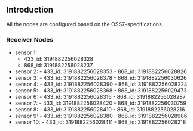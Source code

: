 ## Introduction

All the nodes are configured based on the OSS7-specifications. 

### Receiver Nodes
- sensor 1:
	- 433_id: 3191882256028328
	- 868_id: 3191882256028237
- sensor 2: 
        - 433_id: 3191882256028353
        - 868_id: 3191882256028826
- sensor 3: 
        - 433_id: 3191882256028378
        - 868_id: 3191882256030626
- sensor 4: 
        - 433_id: 3191882256028390
        - 868_id: 3191882256028224
- sensor 5: 
        - 433_id: 3191882256028368
        - 868_id: 3191882256029473
- sensor 6: 
        - 433_id: 3191882256028316
        - 868_id: 3191882256028287
- sensor 7: 
        - 433_id: 3191882256028420
        - 868_id: 3191882256030759
- sensor 8: 
        - 433_id: 3191882256028410
        - 868_id: 3191882256028216
- sensor 9: 
        - 433_id: 3191882256028380 
        - 868_id: 3191882256028986
- sensor 10: 
        - 433_id: 3191882256028411
        - 868_id: 3191882256028218

